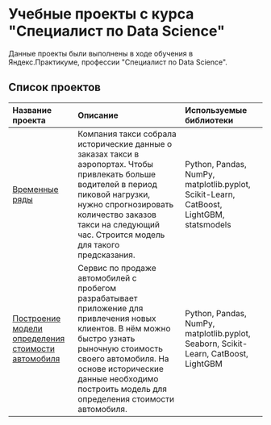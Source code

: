 ﻿# Учебные проекты с курса "Специалист по Data Science"

Данные проекты были выполнены в ходе обучения в Яндекс.Практикуме, профессии "Специалист по Data Science".

## Список проектов



| Название проекта | Описание | Используемые библиотеки | 
| :---------------------- | :---------------------- | :---------------------- |
| [Временные ряды](временные_ряды) | Компания такси собрала исторические данные о заказах такси в аэропортах. Чтобы привлекать больше водителей в период пиковой нагрузки, нужно спрогнозировать количество заказов такси на следующий час. Строится модель для такого предсказания.| Python, Pandas, NumPy, matplotlib.pyplot, Scikit-Learn, CatBoost, LightGBM, statsmodels |
| [Построение модели определения стоимости автомобиля](определения_стоимости_автомобиля) | Сервис по продаже автомобилей с пробегом разрабатывает приложение для привлечения новых клиентов. В нём можно быстро узнать рыночную стоимость своего автомобиля. На основе исторические данные необходимо построить модель для определения стоимости автомобиля.| Python, Pandas, NumPy, matplotlib.pyplot, Seaborn, Scikit-Learn, CatBoost, LightGBM |

